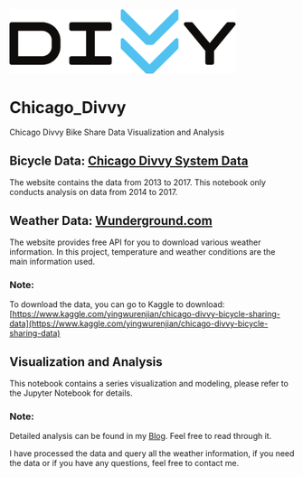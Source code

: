 <img src="./result/divvy.png" width=400px>

# Chicago_Divvy
Chicago Divvy Bike Share Data Visualization and Analysis

## Bicycle Data: [Chicago Divvy System Data](https://www.divvybikes.com/system-data)
The website contains the data from 2013 to 2017. This notebook only conducts analysis on data from 2014 to 2017.

## Weather Data: [Wunderground.com](https://www.wunderground.com/)
The website provides free API for you to download various weather information. In this project, temperature and weather conditions are the main information used.

### Note:
To download the data, you can go to Kaggle to download: [https://www.kaggle.com/yingwurenjian/chicago-divvy-bicycle-sharing-data](https://www.kaggle.com/yingwurenjian/chicago-divvy-bicycle-sharing-data)

## Visualization and Analysis
This notebook contains a series visualization and modeling, please refer to the Jupyter Notebook for details.

### Note:
Detailed analysis can be found in my [Blog](https://jifuzhao.github.io/2018/02/26/divvy.html). Feel free to read through it.

I have processed the data and query all the weather information, if you need the data or if you have any questions, feel free to contact me.
